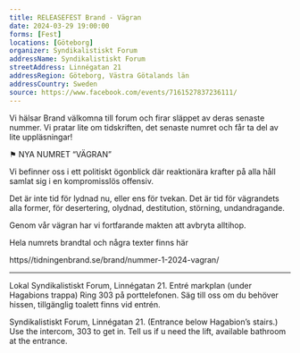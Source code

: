 ```yaml
---
title: RELEASEFEST Brand - Vägran
date: 2024-03-29 19:00:00
forms: [Fest]
locations: [Göteborg]
organizer: Syndikalistiskt Forum
addressName: Syndikalistiskt Forum
streetAddress: Linnégatan 21
addressRegion: Göteborg, Västra Götalands län
addressCountry: Sweden
source: https://www.facebook.com/events/7161527837236111/
---
```

Vi hälsar Brand välkomna till forum och firar släppet av deras senaste nummer. Vi pratar lite om tidskriften, det senaste numret och får ta del av lite uppläsningar!

 ⚑ NYA NUMRET “VÄGRAN”

Vi befinner oss i ett politiskt ögonblick där reaktionära krafter på alla håll samlat sig i en kompromisslös offensiv. 

Det är inte tid för lydnad nu, eller ens för tvekan. Det är tid för vägrandets alla former, för desertering, olydnad, destitution, störning, undandragande. 

Genom vår vägran har vi fortfarande makten att avbryta alltihop.

Hela numrets brandtal och några texter finns här 

https//tidningenbrand.se/brand/nummer-1-2024-vagran/

---

Lokal Syndikalistiskt Forum, Linnégatan 21. Entré markplan (under Hagabions trappa) Ring 303 på porttelefonen.
Säg till oss om du behöver hissen, tillgänglig toalett finns vid entrén.

Syndikalistiskt Forum, Linnégatan 21. (Entrance below Hagabion’s stairs.) Use the intercom, 303 to get in.
Tell us if u need the lift, available bathroom at the entrance. 
